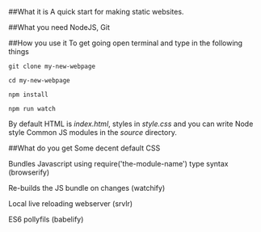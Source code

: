 ##What it is
A quick start for making static websites. 

##What you need
NodeJS, Git

##How you use it
To get going open terminal and type in the following things

`git clone my-new-webpage`

`cd my-new-webpage`

`npm install`

`npm run watch`

By default HTML is _index.html_, styles in _style.css_ and you can write Node style Common JS modules in the _source_ directory.

##What do you get
Some decent default CSS

Bundles Javascript using require('the-module-name') type syntax (browserify)

Re-builds the JS bundle on changes (watchify)

Local live reloading webserver (srvlr)

ES6 pollyfils (babelify)
